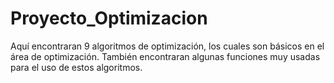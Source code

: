 # Proyecto_Optimizacion
Aquí encontraran 9 algoritmos de optimización, los cuales son básicos en el área de optimización.
También encontraran algunas funciones muy usadas para el uso de estos algoritmos.


